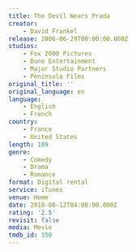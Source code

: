 ```yaml
---
title: The Devil Wears Prada
creator:
    - David Frankel
release: 2006-06-29T00:00:00.000Z
studios:
    - Fox 2000 Pictures
    - Dune Entertainment
    - Major Studio Partners
    - Peninsula Films
original_title: ''
original_language: en
language:
    - English
    - French
country:
    - France
    - United States
length: 109
genre:
    - Comedy
    - Drama
    - Romance
format: Digital rental
service: iTunes
venue: Home
date: 2018-08-12T04:00:00.000Z
rating: '2.5'
revisit: false
media: Movie
tmdb_id: 350
---
```



